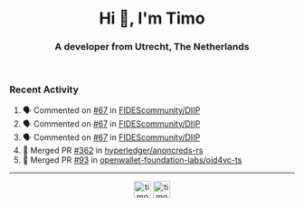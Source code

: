 <h1 align="center">Hi 👋, I'm Timo</h1>
<h3 align="center">A developer from Utrecht, The Netherlands</h3>
<br/>
<!-- https://github.com/rahuldkjain/github-profile-readme-generator --!>

<!--  <p align="left"><img src="https://github-readme-stats.vercel.app/api?username=timoglastra&show_icons=true&count_private=true&" alt="timoglastra" /></p> --!>

<!--
Github language stats
<p align="left"><img src="https://github-readme-stats.vercel.app/api/top-langs/?username=timoglastra&layout=compact" alt="timoglastra" /><p>
-->

<!-- Codestats language stats -->
<!-- <p align="left"><img src="https://codestats-readme.vercel.app/api/top-langs/?username=timoglastra&layout=compact&language_count=12" alt="timoglastra" /><p>    --!>
  
<h3>Recent Activity</h3>

<!--START_SECTION:activity-->
1. 🗣 Commented on [#67](https://github.com/FIDEScommunity/DIIP/issues/67#issuecomment-3233405644) in [FIDEScommunity/DIIP](https://github.com/FIDEScommunity/DIIP)
2. 🗣 Commented on [#67](https://github.com/FIDEScommunity/DIIP/issues/67#issuecomment-3233396898) in [FIDEScommunity/DIIP](https://github.com/FIDEScommunity/DIIP)
3. 🗣 Commented on [#67](https://github.com/FIDEScommunity/DIIP/issues/67#issuecomment-3233183224) in [FIDEScommunity/DIIP](https://github.com/FIDEScommunity/DIIP)
4. 🎉 Merged PR [#362](https://github.com/hyperledger/anoncreds-rs/pull/362) in [hyperledger/anoncreds-rs](https://github.com/hyperledger/anoncreds-rs)
5. 🎉 Merged PR [#93](https://github.com/openwallet-foundation-labs/oid4vc-ts/pull/93) in [openwallet-foundation-labs/oid4vc-ts](https://github.com/openwallet-foundation-labs/oid4vc-ts)
<!--END_SECTION:activity-->

---

<p align="center">
<a href="https://twitter.com/timoglastra" target="blank"><img align="center" src="https://cdn.jsdelivr.net/npm/simple-icons@3.0.1/icons/twitter.svg" alt="timoglastra" height="30" width="30" /></a>
<a href="https://linkedin.com/in/timoglastra" target="blank"><img align="center" src="https://cdn.jsdelivr.net/npm/simple-icons@3.0.1/icons/linkedin.svg" alt="timoglastra" height="30" width="30" /></a>
</p>



